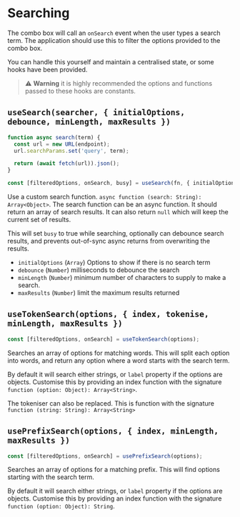 # Searching

The combo box will call an `onSearch` event when the user types a search term.
The application should use this to filter the options provided to the combo box.

You can handle this yourself and maintain a centralised state, or some hooks have been provided.

> :warning: **Warning** it is highly recommended the options and functions passed to these hooks are constants.

## `useSearch(searcher, { initialOptions, debounce, minLength, maxResults })`

```javascript
function async search(term) {
  const url = new URL(endpoint);
  url.searchParams.set('query', term);

  return (await fetch(url)).json();
}

const [filteredOptions, onSearch, busy] = useSearch(fn, { initialOptions, debounce, minLength });
```

Use a custom search function.  `async function (search: String): Array<Object>`.
The search function can be an async function.  It should return an array
of search results.  It can also return `null` which will keep the current set of results.


This will set `busy` to true while searching, optionally can debounce search results, and prevents out-of-sync async returns
from overwriting the results.

- `initialOptions` (`Array`) Options to show if there is no search term
- `debounce` (`Number`) milliseconds to debounce the search 
- `minLength` (`Number`) minimum number of characters to supply to make a search.
- `maxResults` (`Number`) limit the maximum results returned

## `useTokenSearch(options, { index, tokenise, minLength, maxResults })`

```javascript
const [filteredOptions, onSearch] = useTokenSearch(options);
```

Searches an array of options for matching words.  This will split each option into words, and return any option where a word starts
with the search term.

By default it will search either strings, or `label` property if the options are objects.
Customise this by providing an index function with the signature `function (option: Object): Array<String>`.

The tokeniser can also be replaced.  This is function with the signature `function (string: String): Array<String>`

## `usePrefixSearch(options, { index, minLength, maxResults })`

```javascript
const [filteredOptions, onSearch] = usePrefixSearch(options);
```

Searches an array of options for a matching prefix.  This will find options starting with the search term.

By default it will search either strings, or `label` property if the options are objects.
Customise this by providing an index function with the signature `function (option: Object): String`.
